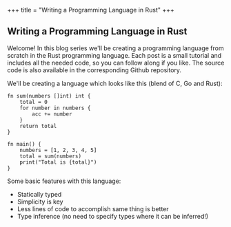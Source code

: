 +++
title = "Writing a Programming Language in Rust"
+++

## Writing a Programming Language in Rust

Welcome! In this blog series we'll be creating a programming language from scratch in the Rust programming language. Each
post is a small tutorial and includes all the needed code, so you can follow along if you like. The source code is also available
in the corresponding Github repository.

We'll be creating a language which looks like this (blend of C, Go and Rust):

```
fn sum(numbers []int) int {
    total = 0
    for number in numbers {
        acc += number
    }
    return total
}

fn main() {
    numbers = [1, 2, 3, 4, 5]
    total = sum(numbers)
    print("Total is {total}")
}
```

Some basic features with this language:

- Statically typed
- Simplicity is key
- Less lines of code to accomplish same thing is better
- Type inference (no need to specify types where it can be inferred!)
